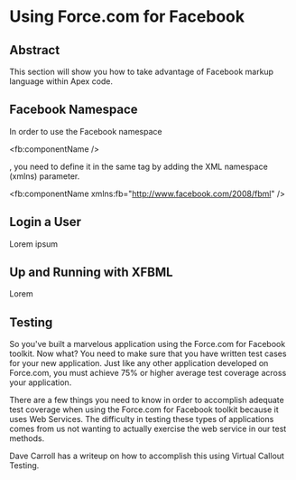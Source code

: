 # Using Force.com for Facebook #

## Abstract ##

This section will show you how to take advantage of Facebook markup language within Apex code.

## Facebook Namespace ##

In order to use the Facebook namespace 

&lt;fb:componentName /&gt;

, you need to define it in the same tag by adding the XML namespace (xmlns) parameter.

<fb:componentName xmlns:fb="http://www.facebook.com/2008/fbml" />
## Login a User ##

Lorem ipsum
## Up and Running with XFBML ##

Lorem
## Testing ##

So you've built a marvelous application using the Force.com for Facebook toolkit. Now what? You need to make sure that you have written test cases for your new application. Just like any other application developed on Force.com, you must achieve 75% or higher average test coverage across your application.

There are a few things you need to know in order to accomplish adequate test coverage when using the Force.com for Facebook toolkit because it uses Web Services. The difficulty in testing these types of applications comes from us not wanting to actually exercise the web service in our test methods.

Dave Carroll has a writeup on how to accomplish this using Virtual Callout Testing.